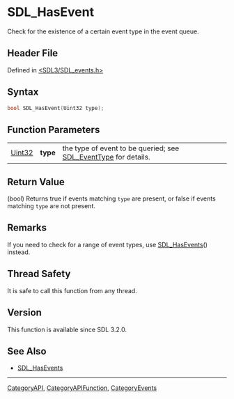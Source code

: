 # SDL_HasEvent

Check for the existence of a certain event type in the event queue.

## Header File

Defined in [<SDL3/SDL_events.h>](https://github.com/libsdl-org/SDL/blob/main/include/SDL3/SDL_events.h)

## Syntax

```c
bool SDL_HasEvent(Uint32 type);
```

## Function Parameters

|                  |          |                                                                                  |
| ---------------- | -------- | -------------------------------------------------------------------------------- |
| [Uint32](Uint32) | **type** | the type of event to be queried; see [SDL_EventType](SDL_EventType) for details. |

## Return Value

(bool) Returns true if events matching `type` are present, or false if
events matching `type` are not present.

## Remarks

If you need to check for a range of event types, use
[SDL_HasEvents](SDL_HasEvents)() instead.

## Thread Safety

It is safe to call this function from any thread.

## Version

This function is available since SDL 3.2.0.

## See Also

- [SDL_HasEvents](SDL_HasEvents)






----
[CategoryAPI](CategoryAPI), [CategoryAPIFunction](CategoryAPIFunction), [CategoryEvents](CategoryEvents)

